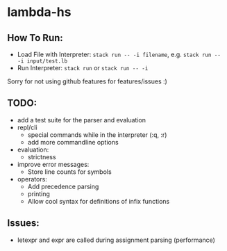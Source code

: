 # lambda-hs

## How To Run:
- Load File with Interpreter: `stack run -- -i filename`, e.g. `stack run -- -i input/test.lb`
- Run Interpreter: `stack run` or `stack run -- -i`

Sorry for not using github features for features/issues :)

## TODO:
- add a test suite for the parser and evaluation
- repl/cli
    - special commands while in the interpreter (:q, :r)
    - add more commandline options
- evaluation:
    - strictness
- improve error messages:
    - Store line counts for symbols
- operators:
    - Add precedence parsing
    - printing
    - Allow cool syntax for definitions of infix functions

## Issues:
- letexpr and expr are called during assignment parsing (performance)
